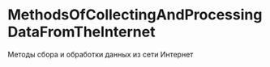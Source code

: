 # MethodsOfCollectingAndProcessingDataFromTheInternet
Методы сбора и обработки данных из сети Интернет
